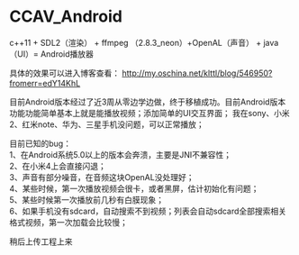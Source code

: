 # CCAV_Android
 c++11  +  SDL2（渲染） + ffmpeg （2.8.3_neon）+OpenAL（声音） + java （UI）= Android播放器

具体的效果可以进入博客查看：
http://my.oschina.net/klttl/blog/546950?fromerr=edY14KhL

目前Android版本经过了近3周从零边学边做，终于移植成功。目前Android版本功能功能简单基本上就是能播放视频；添加简单的UI交互界面；
我在sony、小米2、红米note、华为、三星手机没问题，可以正常播放；

目前已知的bug：                                                                                                                     
1、在Android系统5.0以上的版本会奔溃，主要是JNI不兼容性；                                                                                 
2、在小米4上会直接闪退；                                                                                                                 
3、声音有部分噪音，在音频这块OpenAL没处理好；                                                                                           
4、某些时候，第一次播放视频会很卡，或者黑屏，估计初始化有问题；                                                                         
5、某些时候第一次播放前几秒有白膜现象；                                                                                                
6、如果手机没有sdcard，自动搜索不到视频；列表会自动sdcard全部搜索相关格式视频，第一次加载会比较慢；                                      


稍后上传工程上来




